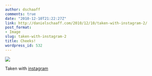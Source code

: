 ```yaml
---
author: dschaaff
comments: true
date: "2010-12-10T21:22:27Z"
link: http://danielschaaff.com/2010/12/10/taken-with-instagram-2/
post_format:
- Image
slug: taken-with-instagram-2
title: Cheeks!
wordpress_id: 532
---
```


![](https://danielschaaff.files.wordpress.com/2010/12/tumblr_ld8e1eodkf1qcnv82o1_1280.jpg)

Taken with [instagram](http://instagr.am)
